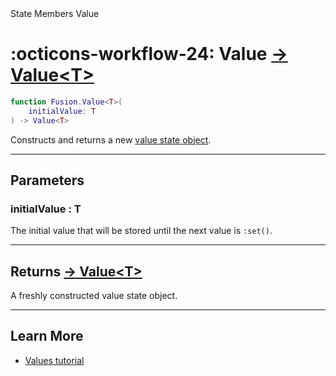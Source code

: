 <nav class="fusiondoc-api-breadcrumbs">
	<span>State</span>
	<span>Members</span>
	<span>Value</span>
</nav>

<h1 class="fusiondoc-api-header" markdown>
	<span class="fusiondoc-api-icon" markdown>:octicons-workflow-24:</span>
	<span class="fusiondoc-api-name">Value</span>
	<a href="../../types/value" class="fusiondoc-api-type">
		-> Value&lt;T&gt;
	</a>
</h1>

```Lua
function Fusion.Value<T>(
	initialValue: T
) -> Value<T>
```

Constructs and returns a new [value state object](../../types/value).

-----

## Parameters

<h3 markdown>
	initialValue
	<span class="fusiondoc-api-type">
		: T
	</span>
</h3>

The initial value that will be stored until the next value is `:set()`.

-----

<h2 markdown>
	Returns
	<a href="../../types/value" class="fusiondoc-api-type">
		-> Value&lt;T&gt;
	</a>
</h2>

A freshly constructed value state object.

-----

## Learn More

- [Values tutorial](../../../../tutorials/fundamentals/values)